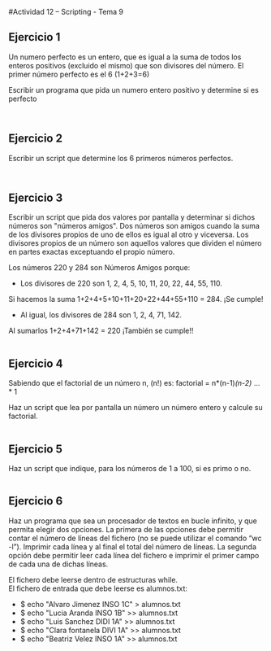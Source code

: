 #Actividad 12 – Scripting - Tema 9

 
## Ejercicio 1
Un numero perfecto es un entero, que es igual a la suma de todos los enteros positivos (excluido el mismo) que son divisores del número. El primer número perfecto es el 6 (1+2+3=6)

Escribir un programa que pida un numero entero positivo y determine si es perfecto

 
```bash



```

## Ejercicio 2
Escribir un script que determine los 6 primeros números perfectos. 

```bash



```


## Ejercicio 3

Escribir un script que pida dos valores por pantalla y determinar si dichos números son "números amigos". Dos números son amigos cuando la suma de los divisores propios de uno de ellos es igual al otro y viceversa. Los divisores propios de un número son aquellos valores que dividen el número en partes exactas exceptuando el propio número.  

Los números 220 y 284 son Números Amigos porque: 


- Los divisores de 220 son 1, 2, 4, 5, 10, 11, 20, 22, 44, 55, 110.

Si hacemos la suma 1+2+4+5+10+11+20+22+44+55+110 = 284. ¡Se cumple!

- Al igual, los divisores de 284 son 1, 2, 4, 71, 142.

Al sumarlos 1+2+4+71+142 = 220 ¡También se cumple!!


```bash


```


## Ejercicio 4

Sabiendo que el factorial de un número n, (n!) es:
factorial = n*(n-1)*(n-2)* … * 1

Haz un script que lea por pantalla un número un número entero y calcule su factorial. 

```bash

```

## Ejercicio 5

Haz un script que indique, para los números de 1 a 100, si es primo o no.  

```bash

```


## Ejercicio 6

Haz un programa que sea un procesador de textos en bucle infinito, y que permita elegir dos opciones.  La primera de las opciones debe permitir contar el número de líneas del fichero (no se puede utilizar el comando “wc -l”). Imprimir cada línea y al final el total del número de líneas.  La segunda opción debe permitir leer cada línea del fichero e imprimir el primer campo de cada una de dichas líneas. 

El fichero debe leerse dentro de estructuras while.  
El fichero de entrada que debe leerse es alumnos.txt: 

- $ echo "Alvaro Jimenez INSO 1C"  > alumnos.txt
- $ echo "Lucia Aranda INSO 1B"  >> alumnos.txt
- $ echo "Luis Sanchez DIDI 1A"  >> alumnos.txt
- $ echo "Clara fontanela DIVI 1A"  >> alumnos.txt
- $ echo "Beatriz Velez INSO 1A"  >> alumnos.txt 




